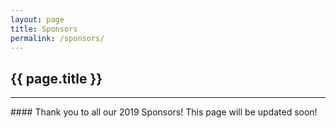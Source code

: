 ```yaml
---
layout: page
title: Sponsors
permalink: /sponsors/
---
```


<div class="container" markdown="1">
<section id="banner-card" class="card bg-light info-card" markdown="1">

<h1 class="mx-auto p-4">{{ page.title }}</h1>
<hr class="mx-4 p-0">
<div class="p-4" markdown="1">
#### Thank you to all our 2019 Sponsors! This page will be updated soon!
</div>

</section>
</div>